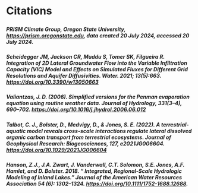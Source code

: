 # Citations

##### 
##### PRISM Climate Group, Oregon State University, https://prism.oregonstate.edu, data created 20 July 2024, accessed 20 July 2024.
##### Scheidegger JM, Jackson CR, Muddu S, Tomer SK, Filgueira R. Integration of 2D Lateral Groundwater Flow into the Variable Infiltration Capacity (VIC) Model and Effects on Simulated Fluxes for Different Grid Resolutions and Aquifer Diffusivities. Water. 2021; 13(5):663. https://doi.org/10.3390/w13050663
##### Valiantzas, J. D. (2006). Simplified versions for the Penman evaporation equation using routine weather data. Journal of Hydrology, 331(3–4), 690–702. https://doi.org/10.1016/j.jhydrol.2006.06.012
##### Talbot, C. J., Bolster, D., Medvigy, D., & Jones, S. E. (2022). A terrestrial-aquatic model reveals cross-scale interactions regulate lateral dissolved organic carbon transport from terrestrial ecosystems. Journal of Geophysical Research: Biogeosciences, 127, e2021JG006604. https://doi.org/10.1029/2021JG006604
##### Hanson, Z.J., J.A. Zwart, J. Vanderwall, C.T. Solomon, S.E. Jones, A.F. Hamlet, and D. Bolster. 2018. “ Integrated, Regional-Scale Hydrologic Modeling of Inland Lakes.” Journal of the American Water Resources Association 54 (6): 1302–1324. https://doi.org/10.1111/1752-1688.12688.
